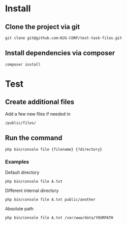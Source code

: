 # Install

## Clone the project via git
```shell
git clone git@github.com:NJG-CORP/test-task-files.git
```

## Install dependencies via composer
```shell
composer install
```

# Test

## Create additional files
Add a few new files if needed in
```shell
/public/files/
```

## Run the command
```shell
php bin/console file {filename} {?directory}
```

### Examples
Default directory
```shell
php bin/console file A.txt
```
Different internal directory
```shell
php bin/console file A.txt public/another
```
Absolute path
```shell
php bin/console file A.txt /var/www/data/YOURPATH
```